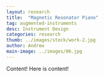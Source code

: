 ```yaml
---
layout: research
title:  "Magnetic Resonator Piano"
tag: augmented-instruments
desc: Instrument Design
categories: research
thumb: ../images/stock/work-2.jpg
author: Andrew
main-image: ../images/06.jpg
---
```


Content! Here is content!